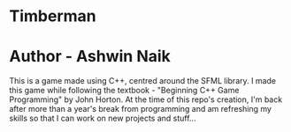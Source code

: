 # Timberman
# Author - Ashwin Naik
This is a game made using C++, centred around the SFML library. 
I made this game while following the textbook - "Beginning C++ Game Programming" by John Horton. 
At the time of this repo's creation, I'm back after more than a year's break from programming and am refreshing my skills so that I can work on new projects and stuff...
